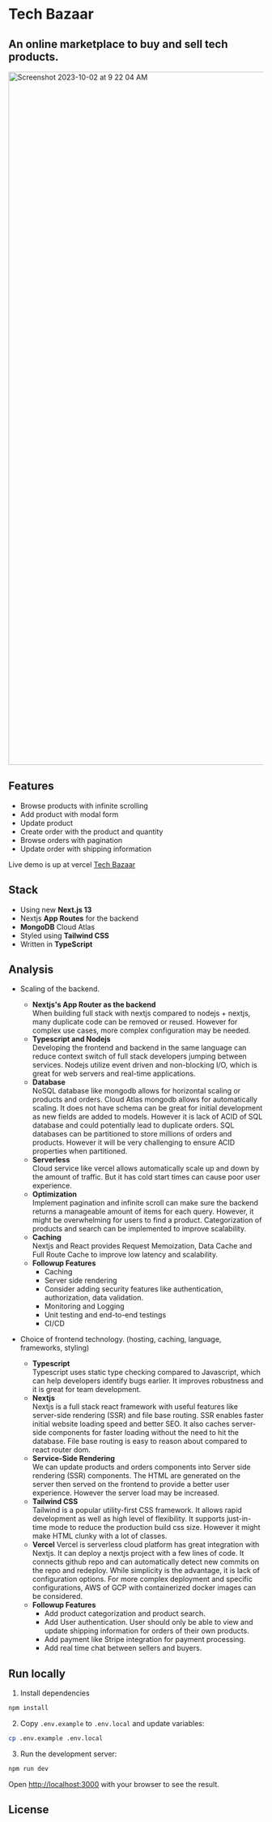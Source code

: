 # Tech Bazaar
## An online marketplace to buy and sell tech products.  

<img width="1367" alt="Screenshot 2023-10-02 at 9 22 04 AM" src="https://github.com/hitpoint6/tech-bazaar/assets/62563309/638c6ae7-b716-495f-950c-e838134782ab">


## Features

- Browse products with infinite scrolling 
- Add product with modal form
- Update product
- Create order with the product and quantity
- Browse orders with pagination
- Update order with shipping information

Live demo is up at vercel [Tech Bazaar](https://tech-bazaar-tkbx.vercel.app/)

## Stack

- Using new **Next.js 13**
- Nextjs **App Routes** for the backend
- **MongoDB** Cloud Atlas
- Styled using **Tailwind CSS**
- Written in **TypeScript**

## Analysis
- Scaling of the backend.
  - **Nextjs's App Router as the backend**  
    When building full stack with nextjs compared to nodejs + nextjs,
    many duplicate code can be removed or reused. However for complex use cases, more complex configuration may be needed.
  - **Typescript and Nodejs**  
    Developing the frontend and backend in the same language can reduce context switch of full stack developers jumping between services.
    Nodejs utilize event driven and non-blocking I/O, which is great for web servers and real-time applications.
  - **Database**  
    NoSQL database like mongodb allows for horizontal scaling or products and orders. Cloud Atlas mongodb allows for automatically scaling.
    It does not have schema can be great for initial development as new fields are added to models.
    However it is lack of ACID of SQL database and could potentially lead to duplicate orders.
    SQL databases can be partitioned to store millions of orders and products. However it will be very challenging to ensure ACID properties when partitioned.
  - **Serverless**  
    Cloud service like vercel allows automatically scale up and down by the amount of traffic. But it has cold start times can cause poor user experience.
  - **Optimization**  
    Implement pagination and infinite scroll can make sure the backend returns a manageable amount of items for each query.
    However, it might be overwhelming for users to find a product. Categorization of products and search can be implemented to improve scalability.
  - **Caching**  
    Nextjs and React provides Request Memoization, Data Cache and Full Route Cache to improve low latency and scalability.
  - **Followup Features**  
    - Caching
    - Server side rendering
    - Consider adding security features like authentication, authorization, data validation.
    - Monitoring and Logging
    - Unit testing and end-to-end testings
    - CI/CD
    
     
- Choice of frontend technology. (hosting, caching, language, frameworks, styling)
  - **Typescript**  
    Typescript uses static type checking compared to Javascript, which can help developers identify bugs earlier.
    It improves robustness and it is great for team development. 
  - **Nextjs**  
    Nextjs is a full stack react framework with useful features like server-side rendering (SSR) and file base routing.
    SSR enables faster initial website loading speed and better SEO.
    It also caches server-side components for faster loading without the need to hit the database.
    File base routing is easy to reason about compared to react router dom.
  - **Service-Side Rendering**  
    We can update products and orders components into Server side rendering (SSR) components. The HTML are generated on the server then served on the frontend to provide a better user experience.
    However the server load may be increased.
  - **Tailwind CSS**  
    Tailwind is a popular utility-first CSS framework. It allows rapid development as well as high level of flexibility.
    It supports just-in-time mode to reduce the production build css size. However it might make HTML clunky with a lot of classes.
  - **Vercel**
    Vercel is serverless cloud platform has great integration with Nextjs. It can deploy a nextjs project with a few lines of code.
    It connects github repo and can automatically detect new commits on the repo and redeploy. While simplicity is the advantage, it is lack of configuration options.
    For more complex deployment and specific configurations, AWS of GCP with containerized docker images can be considered.
  - **Followup Features**  
    - Add product categorization and product search.
    - Add User authentication. User should only be able to view and update shipping information for orders of their own products.
    - Add payment like Stripe integration for payment processing.
    - Add real time chat between sellers and buyers.

## Run locally
1. Install dependencies

```bash
npm install
```
2. Copy `.env.example` to `.env.local` and update variables:

```bash
cp .env.example .env.local
```

3. Run the development server:

```bash
npm run dev
```

Open [http://localhost:3000](http://localhost:3000) with your browser to see the result.
    

## License

